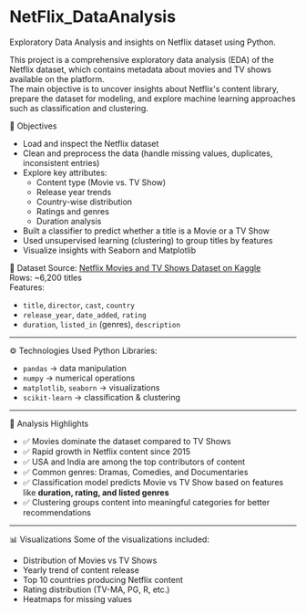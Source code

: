 # NetFlix_DataAnalysis
Exploratory Data Analysis and insights on Netflix dataset using Python.

This project is a comprehensive exploratory data analysis (EDA) of the Netflix dataset, which contains metadata about movies and TV shows available on the platform.  
The main objective is to uncover insights about Netflix's content library, prepare the dataset for modeling, and explore machine learning approaches such as classification and clustering.

📌 Objectives
- Load and inspect the Netflix dataset
- Clean and preprocess the data (handle missing values, duplicates, inconsistent entries)
- Explore key attributes:
  - Content type (Movie vs. TV Show)
  - Release year trends
  - Country-wise distribution
  - Ratings and genres
  - Duration analysis
- Built a classifier to predict whether a title is a Movie or a TV Show
- Used unsupervised learning (clustering) to group titles by features
- Visualize insights with Seaborn and Matplotlib



📂 Dataset
Source: [Netflix Movies and TV Shows Dataset on Kaggle](https://www.kaggle.com/shivamb/netflix-shows)  
Rows: ~6,200 titles  
Features:
  - `title`, `director`, `cast`, `country`
  - `release_year`, `date_added`, `rating`
  - `duration`, `listed_in` (genres), `description`

---

⚙️ Technologies Used
Python 
Libraries:  
  - `pandas` → data manipulation  
  - `numpy` → numerical operations  
  - `matplotlib`, `seaborn` → visualizations  
  - `scikit-learn` → classification & clustering  

---

🚀 Analysis Highlights
- ✅ Movies dominate the dataset compared to TV Shows  
- ✅ Rapid growth in Netflix content since 2015  
- ✅ USA and India are among the top contributors of content  
- ✅ Common genres: Dramas, Comedies, and Documentaries  
- ✅ Classification model predicts Movie vs TV Show based on features like **duration, rating, and listed genres**  
- ✅ Clustering groups content into meaningful categories for better recommendations  

---

📊 Visualizations
Some of the visualizations included:
- Distribution of Movies vs TV Shows  
- Yearly trend of content release  
- Top 10 countries producing Netflix content  
- Rating distribution (TV-MA, PG, R, etc.)  
- Heatmaps for missing values  


